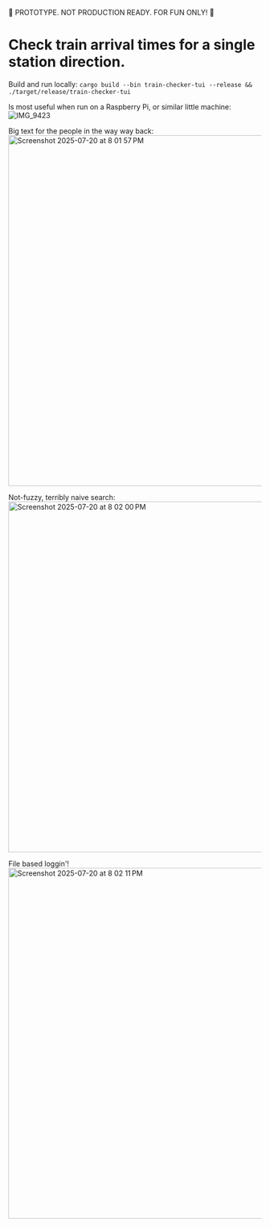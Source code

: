 🚧 PROTOTYPE. NOT PRODUCTION READY. FOR FUN ONLY! 🚧

# Check train arrival times for a single station direction.

Build and run locally:
`cargo build --bin train-checker-tui --release && ./target/release/train-checker-tui`

Is most useful when run on a Raspberry Pi, or similar little machine:
![IMG_9423](https://github.com/user-attachments/assets/1ef7a8bf-46ce-4c60-a754-953e56e656cd)

Big text for the people in the way way back:
<img width="897" height="698" alt="Screenshot 2025-07-20 at 8 01 57 PM" src="https://github.com/user-attachments/assets/10653601-def7-48a9-b8f2-2c73a868de23" />

Not-fuzzy, terribly naive search:
<img width="897" height="698" alt="Screenshot 2025-07-20 at 8 02 00 PM" src="https://github.com/user-attachments/assets/926f9e60-995e-4795-ab06-663064270dfa" />

File based loggin'!
<img width="897" height="698" alt="Screenshot 2025-07-20 at 8 02 11 PM" src="https://github.com/user-attachments/assets/35f2d984-7366-47e3-8e3b-94e2eaf060c5" />
